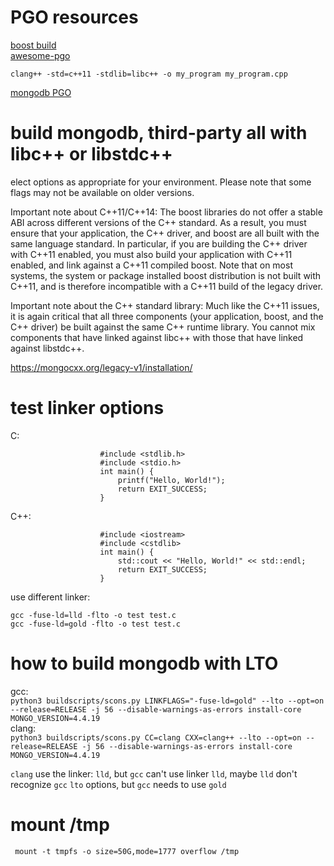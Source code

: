 # PGO resources
[boost build](https://gist.github.com/Shauren/5c28f646bf7a28b470a8)\
[awesome-pgo](https://github.com/zamazan4ik/awesome-pgo/)


```
clang++ -std=c++11 -stdlib=libc++ -o my_program my_program.cpp
```
[mongodb PGO](https://github.com/zamazan4ik/awesome-pgo/blob/main/mongodb.md)

# build mongodb, third-party all with libc++ or libstdc++
elect options as appropriate for your environment. Please note that some flags may not be available on older versions.

Important note about C++11/C++14: The boost libraries do not offer a stable ABI across different versions of the C++ standard. As a result, you must ensure that your application, the C++ driver, and boost are all built with the same language standard. In particular, if you are building the C++ driver with C++11 enabled, you must also build your application with C++11 enabled, and link against a C++11 compiled boost. Note that on most systems, the system or package installed boost distribution is not built with C++11, and is therefore incompatible with a C++11 build of the legacy driver.

Important note about the C++ standard library: Much like the C++11 issues, it is again critical that all three components (your application, boost, and the C++ driver) be built against the same C++ runtime library. You cannot mix components that have linked against libc++ with those that have linked against libstdc++.

https://mongocxx.org/legacy-v1/installation/


# test linker options
C:
```
                    #include <stdlib.h>
                    #include <stdio.h>
                    int main() {
                        printf("Hello, World!");
                        return EXIT_SUCCESS;
                    }
```
C++:
```
                    #include <iostream>
                    #include <cstdlib>
                    int main() {
                        std::cout << "Hello, World!" << std::endl;
                        return EXIT_SUCCESS;
                    }
```
use different linker:
```
gcc -fuse-ld=lld -flto -o test test.c
gcc -fuse-ld=gold -flto -o test test.c
```

# how to build mongodb with LTO
gcc:\
`python3 buildscripts/scons.py LINKFLAGS="-fuse-ld=gold" --lto --opt=on --release=RELEASE -j 56 --disable-warnings-as-errors install-core MONGO_VERSION=4.4.19 `\
clang:\
`python3 buildscripts/scons.py CC=clang CXX=clang++ --lto --opt=on --release=RELEASE -j 56 --disable-warnings-as-errors install-core MONGO_VERSION=4.4.19 `

`clang` use the linker: `lld`, but `gcc` can't use linker `lld`, maybe `lld` don't recognize `gcc` `lto` options, but `gcc` needs to use `gold`

# mount /tmp
```
 mount -t tmpfs -o size=50G,mode=1777 overflow /tmp
```
